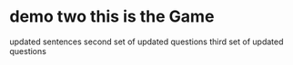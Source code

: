 # demo two this is the Game

updated sentences
second set of updated questions
third set of updated questions
